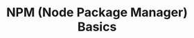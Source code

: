 ---
id: npm-intro
sidebar_position: 3
title: NPM (Node Package Manager) Basics
sidebar_label: NPM Basics
---